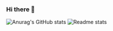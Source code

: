 ### Hi there 👋

![Anurag's GitHub stats](https://github-readme-stats.vercel.app/api?username=fum1h1to&count_private=true&show_icons=true&theme=dark)
![Readme stats](https://github-readme-stats.vercel.app/api/top-langs/?username=fum1h1to&theme=dark)

<!--
**fum1h1to/fum1h1to** is a ✨ _special_ ✨ repository because its `README.md` (this file) appears on your GitHub profile.

Here are some ideas to get you started:

- 🔭 I’m currently working on ...
- 🌱 I’m currently learning ...
- 👯 I’m looking to collaborate on ...
- 🤔 I’m looking for help with ...
- 💬 Ask me about ...
- 📫 How to reach me: ...
- 😄 Pronouns: ...
- ⚡ Fun fact: ...
-->
